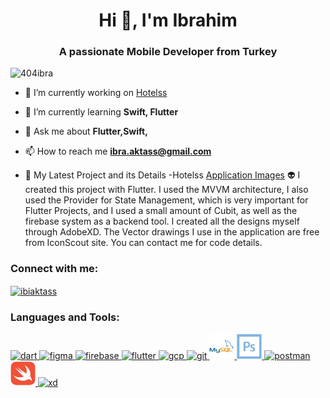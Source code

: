 <h1 align="center">Hi 👋, I'm Ibrahim</h1>
<h3 align="center">A passionate Mobile Developer from Turkey</h3>

<p align="left"> <img src="https://komarev.com/ghpvc/?username=404ibra&label=Profile%20views&color=0e75b6&style=flat" alt="404ibra" /> </p>

- 🔭 I’m currently working on [Hotelss](https://github.com/404ibra/Hotel)

- 🌱 I’m currently learning **Swift, Flutter**

- 💬 Ask me about **Flutter,Swift,**

- 📫 How to reach me **ibra.aktass@gmail.com**

- 🌲 My Latest Project and its Details
   -Hotelss [Application Images](https://drive.google.com/drive/u/2/folders/1J4QAzvxbOBQKkyD-BsMJ5JLjns1eM52n)
 👽  I created this project with Flutter. I used the MVVM architecture, I also used the Provider for State Management, which is very important for Flutter Projects,     and I used a small amount of Cubit, as well as the firebase system as a backend tool. I created all the designs myself through AdobeXD. The Vector drawings I use in   the application are free from IconScout site. You can contact me for code details.
   
 

<h3 align="left">Connect with me:</h3>
<p align="left">
<a href="https://linkedin.com/in/ibiaktass" target="blank"><img align="center" src="https://raw.githubusercontent.com/rahuldkjain/github-profile-readme-generator/master/src/images/icons/Social/linked-in-alt.svg" alt="ibiaktass" height="30" width="40" /></a>
</p>

<h3 align="left">Languages and Tools:</h3>
<p align="left"> <a href="https://dart.dev" target="_blank" rel="noreferrer"> <img src="https://www.vectorlogo.zone/logos/dartlang/dartlang-icon.svg" alt="dart" width="40" height="40"/> </a> <a href="https://www.figma.com/" target="_blank" rel="noreferrer"> <img src="https://www.vectorlogo.zone/logos/figma/figma-icon.svg" alt="figma" width="40" height="40"/> </a> <a href="https://firebase.google.com/" target="_blank" rel="noreferrer"> <img src="https://www.vectorlogo.zone/logos/firebase/firebase-icon.svg" alt="firebase" width="40" height="40"/> </a> <a href="https://flutter.dev" target="_blank" rel="noreferrer"> <img src="https://www.vectorlogo.zone/logos/flutterio/flutterio-icon.svg" alt="flutter" width="40" height="40"/> </a> <a href="https://cloud.google.com" target="_blank" rel="noreferrer"> <img src="https://www.vectorlogo.zone/logos/google_cloud/google_cloud-icon.svg" alt="gcp" width="40" height="40"/> </a> <a href="https://git-scm.com/" target="_blank" rel="noreferrer"> <img src="https://www.vectorlogo.zone/logos/git-scm/git-scm-icon.svg" alt="git" width="40" height="40"/> </a> <a href="https://www.mysql.com/" target="_blank" rel="noreferrer"> <img src="https://raw.githubusercontent.com/devicons/devicon/master/icons/mysql/mysql-original-wordmark.svg" alt="mysql" width="40" height="40"/> </a> <a href="https://www.photoshop.com/en" target="_blank" rel="noreferrer"> <img src="https://raw.githubusercontent.com/devicons/devicon/master/icons/photoshop/photoshop-line.svg" alt="photoshop" width="40" height="40"/> </a> <a href="https://postman.com" target="_blank" rel="noreferrer"> <img src="https://www.vectorlogo.zone/logos/getpostman/getpostman-icon.svg" alt="postman" width="40" height="40"/> </a> <a href="https://developer.apple.com/swift/" target="_blank" rel="noreferrer"> <img src="https://raw.githubusercontent.com/devicons/devicon/master/icons/swift/swift-original.svg" alt="swift" width="40" height="40"/> </a> <a href="https://www.adobe.com/products/xd.html" target="_blank" rel="noreferrer"> <img src="https://cdn.worldvectorlogo.com/logos/adobe-xd.svg" alt="xd" width="40" height="40"/> </a> </p>
